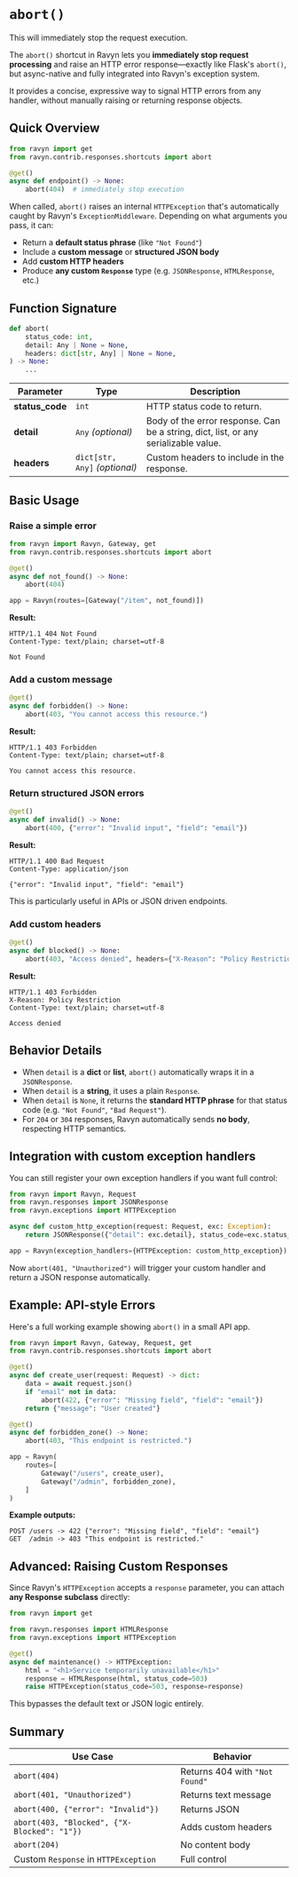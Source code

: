 # `abort()`

This will immediately stop the request execution.

The `abort()` shortcut in Ravyn lets you **immediately stop request processing** and raise an HTTP error response—exactly
like Flask's `abort()`, but async-native and fully integrated into Ravyn's exception system.

It provides a concise, expressive way to signal HTTP errors from any handler, without manually raising or returning response objects.

## Quick Overview

```python
from ravyn import get
from ravyn.contrib.responses.shortcuts import abort

@get()
async def endpoint() -> None:
    abort(404)  # immediately stop execution
```

When called, `abort()` raises an internal `HTTPException` that's automatically caught by Ravyn's `ExceptionMiddleware`.
Depending on what arguments you pass, it can:

- Return a **default status phrase** (like `"Not Found"`)
- Include a **custom message** or **structured JSON body**
- Add **custom HTTP headers**
- Produce **any custom `Response`** type (e.g. `JSONResponse`, `HTMLResponse`, etc.)

## Function Signature

```python
def abort(
    status_code: int,
    detail: Any | None = None,
    headers: dict[str, Any] | None = None,
) -> None:
    ...
```

| Parameter       | Type                          | Description                                                                         |
| --------------- | ----------------------------- | ----------------------------------------------------------------------------------- |
| **status_code** | `int`                         | HTTP status code to return.                                                         |
| **detail**      | `Any` *(optional)*            | Body of the error response. Can be a string, dict, list, or any serializable value. |
| **headers**     | `dict[str, Any]` *(optional)* | Custom headers to include in the response.                                          |

## Basic Usage

### Raise a simple error

```python
from ravyn import Ravyn, Gateway, get
from ravyn.contrib.responses.shortcuts import abort

@get()
async def not_found() -> None:
    abort(404)

app = Ravyn(routes=[Gateway("/item", not_found)])
```

**Result:**

```http
HTTP/1.1 404 Not Found
Content-Type: text/plain; charset=utf-8

Not Found
```

### Add a custom message

```python
@get()
async def forbidden() -> None:
    abort(403, "You cannot access this resource.")
```

**Result:**

```http
HTTP/1.1 403 Forbidden
Content-Type: text/plain; charset=utf-8

You cannot access this resource.
```

### Return structured JSON errors

```python
@get()
async def invalid() -> None:
    abort(400, {"error": "Invalid input", "field": "email"})
```

**Result:**

```http
HTTP/1.1 400 Bad Request
Content-Type: application/json

{"error": "Invalid input", "field": "email"}
```

This is particularly useful in APIs or JSON driven endpoints.

### Add custom headers

```python
@get()
async def blocked() -> None:
    abort(403, "Access denied", headers={"X-Reason": "Policy Restriction"})
```

**Result:**

```http
HTTP/1.1 403 Forbidden
X-Reason: Policy Restriction
Content-Type: text/plain; charset=utf-8

Access denied
```

## Behavior Details

- When `detail` is a **dict** or **list**, `abort()` automatically wraps it in a `JSONResponse`.
- When `detail` is a **string**, it uses a plain `Response`.
- When `detail` is `None`, it returns the **standard HTTP phrase** for that status code (e.g. `"Not Found"`, `"Bad Request"`).
- For `204` or `304` responses, Ravyn automatically sends **no body**, respecting HTTP semantics.

## Integration with custom exception handlers

You can still register your own exception handlers if you want full control:

```python
from ravyn import Ravyn, Request
from ravyn.responses import JSONResponse
from ravyn.exceptions import HTTPException

async def custom_http_exception(request: Request, exc: Exception):
    return JSONResponse({"detail": exc.detail}, status_code=exc.status_code)

app = Ravyn(exception_handlers={HTTPException: custom_http_exception})
```

Now `abort(401, "Unauthorized")` will trigger your custom handler and return a JSON response automatically.

## Example: API-style Errors

Here's a full working example showing `abort()` in a small API app.

```python
from ravyn import Ravyn, Gateway, Request, get
from ravyn.contrib.responses.shortcuts import abort

@get()
async def create_user(request: Request) -> dict:
    data = await request.json()
    if "email" not in data:
        abort(422, {"error": "Missing field", "field": "email"})
    return {"message": "User created"}

@get()
async def forbidden_zone() -> None:
    abort(403, "This endpoint is restricted.")

app = Ravyn(
    routes=[
        Gateway("/users", create_user),
        Gateway("/admin", forbidden_zone),
    ]
)
```

**Example outputs:**

```
POST /users -> 422 {"error": "Missing field", "field": "email"}
GET  /admin -> 403 "This endpoint is restricted."
```

## Advanced: Raising Custom Responses

Since Ravyn's `HTTPException` accepts a `response` parameter, you can attach **any Response subclass** directly:

```python
from ravyn import get

from ravyn.responses import HTMLResponse
from ravyn.exceptions import HTTPException

@get()
async def maintenance() -> HTTPException:
    html = "<h1>Service temporarily unavailable</h1>"
    response = HTMLResponse(html, status_code=503)
    raise HTTPException(status_code=503, response=response)
```

This bypasses the default text or JSON logic entirely.

## Summary

| Use Case                                    | Behavior                       |
| ------------------------------------------- | ------------------------------ |
| `abort(404)`                                | Returns 404 with `"Not Found"` |
| `abort(401, "Unauthorized")`                | Returns text message           |
| `abort(400, {"error": "Invalid"})`          | Returns JSON                   |
| `abort(403, "Blocked", {"X-Blocked": "1"})` | Adds custom headers            |
| `abort(204)`                                | No content body                |
| Custom `Response` in `HTTPException`        | Full control                   |
